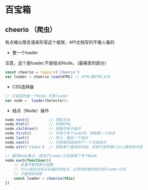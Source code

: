 # 百宝箱

## cheerio （爬虫）

有点难以用言语来形容这个框架，API文档写的不像人看的

* 整一个loader

注意，这个是loader,不是结点Node。（最痛苦的部分）

```ts
const cheerio = require('cheerio')
var loader = cheerio.load(HTML) // HTML是HTML文本
```

* CSS选择器

```ts
// 它返回的是一个Node,不是loader
var node =  loader(Selector);  
```

* 结点（Node）操作

```ts
node.text()         // 获取文本
node.html()         // 获取HTML
node.children()     // 获取所有子结点
node.first()        // 可用于多个node时，获取第一个结点
node.last()         // 同上，最后一个结点
node.next()         // 可获取同级别的下一个兄弟结点
node.attr('class')  // 获取某个属性的内容，该例子是获取class属性的内容

// 遍历Node集合，适用于loader之后获得了多个Node
node.each(function(){
    // 这里不能用肩头函数
    // this指向当前正在遍历的结点，必须得创建该结点的loader之后
    // 才能继续读取
    const loader = cheerio(this)
})
```